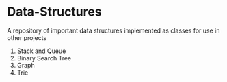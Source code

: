 # Data-Structures


A repository of important data structures implemented as classes for use in other projects

1. Stack and Queue
2. Binary Search Tree
3. Graph
4. Trie
